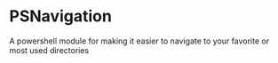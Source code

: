 # PSNavigation
A powershell module for making it easier to navigate to your favorite or most used directories
